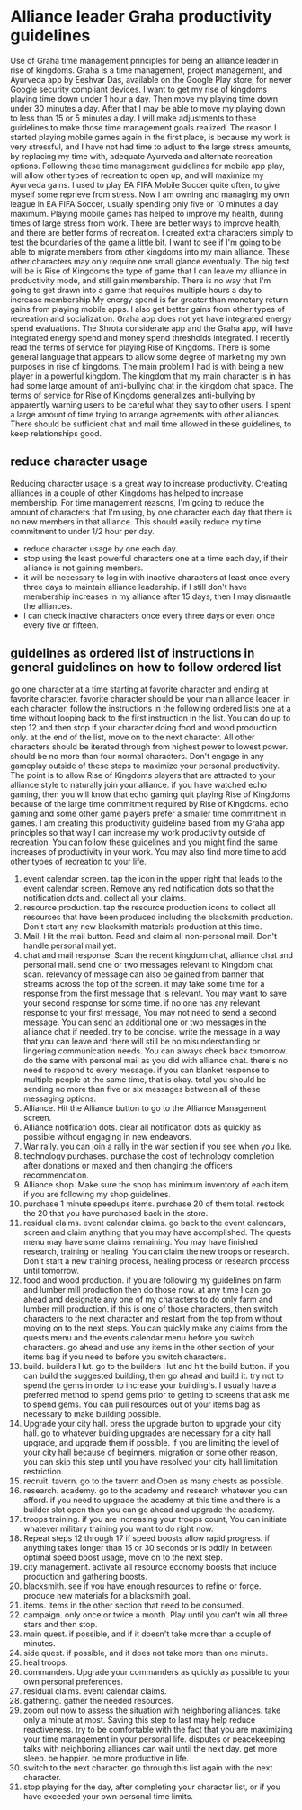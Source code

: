 # Alliance leader Graha productivity guidelines
Use of Graha time management principles for being an alliance leader in rise of kingdoms.
Graha is a time management, project management, and Ayurveda app by Eeshvar Das, available on the Google Play store, for newer Google security compliant devices.
I want to get my rise of kingdoms playing time down under 1 hour a day.
Then move my playing time down under 30 minutes a day.
After that I may be able to move my playing down to less than 15 or 5 minutes a day.
I will make adjustments to these guidelines to make those time management goals realized.
The reason I started playing mobile games again in the first place,
is because my work is very stressful,
and I have not had time to adjust to the large stress amounts,
by replacing my time with,
adequate Ayurveda and alternate recreation options.
Following these time management guidelines for mobile app play, 
will allow other types of recreation to open up,
and will maximize my Ayurveda gains.
I used to play EA FIFA Mobile Soccer quite often,
to give myself some reprieve from stress.
Now I am owning and managing my own league in EA FIFA Soccer, 
usually spending only five or 10 minutes a day maximum.
Playing mobile games has helped to improve my health,
during times of large stress from work.
There are better ways to improve health, 
and there are better forms of recreation.
I created extra characters simply to test the boundaries of the game a little bit.
I want to see if I'm going to be able to migrate members from other kingdoms into my main alliance.
These other characters may only require one small glance eventually.
The big test will be is Rise of Kingdoms the type of game that I can leave my alliance in productivity mode,
and still gain membership.
There is no way that I'm going to get drawn into a game that requires multiple hours a day to increase membership
My energy spend is far greater than monetary return gains from playing mobile apps.
I also get better gains from other types of recreation and socialization.
Graha app does not yet have integrated energy spend evaluations.
The Shrota considerate app and the Graha app, 
will have integrated energy spend and money spend thresholds integrated.
I recently read the terms of service for playing Rise of Kingdoms.
There is some general language that appears to allow some degree of marketing my own purposes in rise of kingdoms.
The main problem I had is with being a new player in a powerful kingdom.
The kingdom that my main character is in has had some large amount of anti-bullying chat in the kingdom chat space.
The terms of service for Rise of Kingdoms generalizes anti-bullying by apparently warning users to be careful what they say to other users.
I spent a large amount of time trying to arrange agreements with other alliances.
There should be sufficient chat and mail time allowed in these guidelines,
to keep relationships good.
## reduce character usage
Reducing character usage is a great way to increase productivity.
Creating alliances in a couple of other Kingdoms has helped to increase membership.
For time management reasons,
I'm going to reduce the amount of characters that I'm using,
by one character each day that there is no new members in that alliance.
This should easily reduce my time commitment to under 1/2 hour per day.
- reduce character usage by one each day.
- stop using the least powerful characters one at a time each day, if their alliance is not gaining members.
- it will be necessary to log in with inactive characters at least once every three days to maintain alliance leadership. if I still don't have membership increases in my alliance after 15 days, then I may dismantle the alliances.
- I can check inactive characters once every three days or even once every five or fifteen.
## guidelines as ordered list of instructions in general guidelines on how to follow ordered list
go one character at a time starting at favorite character and ending at favorite character. favorite character should be your main alliance leader. in each character, follow the instructions in the following ordered lists one at a time without looping back to the first instruction in the list. You can do up to step 12 and then stop if your character doing food and wood production only. at the end of the list, move on to the next character. All other characters should be iterated through from highest power to lowest power. should be no more than four normal characters. Don't engage in any gameplay outside of these steps to maximize your personal productivity. The point is to allow Rise of Kingdoms players that are attracted to your alliance style to naturally join your alliance. if you have watched echo gaming, then you will know that echo gaming quit playing Rise of Kingdoms because of the large time commitment required by Rise of Kingdoms. echo gaming and some other game players prefer a smaller time commitment in games. I am creating this productivity guideline based from my Graha app principles so that way I can increase my work productivity outside of recreation. You can follow these guidelines and you might find the same increases of productivity in your work. You may also find more time to add other types of recreation to your life.
1. event calendar screen. tap the icon in the upper right that leads to the event calendar screen. Remove any red notification dots so that the notification dots and. collect all your claims.
2. resource production. tap the resource production icons to collect all resources that have been produced including the blacksmith production. Don't start any new blacksmith materials production at this time.
3. Mail. Hit the mail button. Read and claim all non-personal mail. Don't handle personal mail yet.
4. chat and mail response. Scan the recent kingdom chat, alliance chat and personal mail. send one or two messages relevant to Kingdom chat scan. relevancy of message can also be gained from banner that streams across the top of the screen. it may take some time for a response from the first message that is relevant. You may want to save your second response for some time. if no one has any relevant response to your first message, You may not need to send a second message. You can send an additional one or two messages in the alliance chat if needed. try to be concise. write the message in a way that you can leave and there will still be no misunderstanding or lingering communication needs. You can always check back tomorrow. do the same with personal mail as you did with alliance chat. there's no need to respond to every message. if you can blanket response to multiple people at the same time, that is okay. total you should be sending no more than five or six messages between all of these messaging options.
5. Alliance. Hit the Alliance button to go to the Alliance Management screen.
6. Alliance notification dots. clear all notification dots as quickly as possible without engaging in new endeavors.
7. War rally. you can join a rally in the war section if you see when you like. 
8. technology purchases. purchase the cost of technology completion after donations or maxed and then changing the officers recommendation.
9. Alliance shop. Make sure the shop has minimum inventory of each item, if you are following my shop guidelines.
10. purchase 1 minute speedups items. purchase 20 of them total. restock the 20 that you have purchased back in the store.
11. residual claims. event calendar claims. go back to the event calendars, screen and claim anything that you may have accomplished. The quests menu may have some claims remaining. You may have finished research, training or healing. You can claim the new troops or research. Don't start a new training process, healing process or research process until tomorrow.
12. food and wood production. if you are following my guidelines on farm and lumber mill production then do those now. at any time I can go ahead and designate any one of my characters to do only farm and lumber mill production. if this is one of those characters, then switch characters to the next character and restart from the top from without moving on to the next steps. You can quickly make any claims from the quests menu and the events calendar menu before you switch characters. go ahead and use any items in the other section of your items bag if you need to before you switch characters.
13. build. builders Hut. go to the builders Hut and hit the build button. if you can build the suggested building, then go ahead and build it. try not to spend the gems in order to increase your building's. I usually have a preferred method to spend gems prior to getting to screens that ask me to spend gems. You can pull resources out of your items bag as necessary to make building possible.
14. Upgrade your city hall. press the upgrade button to upgrade your city hall. go to whatever building upgrades are necessary for a city hall upgrade, and upgrade them if possible. if you are limiting the level of your city hall because of beginners, migration or some other reason, you can skip this step until you have resolved your city hall limitation restriction.
15. recruit. tavern. go to the tavern and Open as many chests as possible.
16. research. academy. go to the academy and research whatever you can afford. if you need to upgrade the academy at this time and there is a builder slot open then you can go ahead and upgrade the academy.
17. troops training. if you are increasing your troops count, You can initiate whatever military training you want to do right now.
18. Repeat steps 12 through 17 if speed boosts allow rapid progress. if anything takes longer than 15 or 30 seconds or is oddly in between optimal speed boost usage, move on to the next step.
19. city management. activate all resource economy boosts that include production and gathering boosts.
20. blacksmith. see if you have enough resources to refine or forge. produce new materials for a blacksmith goal.
21. items. items in the other section that need to be consumed. 
22. campaign. only once or twice a month. Play until you can't win all three stars and then stop.
23. main quest. if possible, and if it doesn't take more than a couple of minutes.
24. side quest. if possible, and it does not take more than one minute.
25. heal troops.
26. commanders. Upgrade your commanders as quickly as possible to your own personal preferences.
27. residual claims. event calendar claims.
28. gathering. gather the needed resources.
29. zoom out now to assess the situation with neighboring alliances. take only a minute at most. Saving this step to last may help reduce reactiveness. try to be comfortable with the fact that you are maximizing your time management in your personal life. disputes or peacekeeping talks with neighboring alliances can wait until the next day. get more sleep. be happier. be more productive in life.
30. switch to the next character. go through this list again with the next character.
31. stop playing for the day, after completing your character list, or if you have exceeded your own personal time limits.
